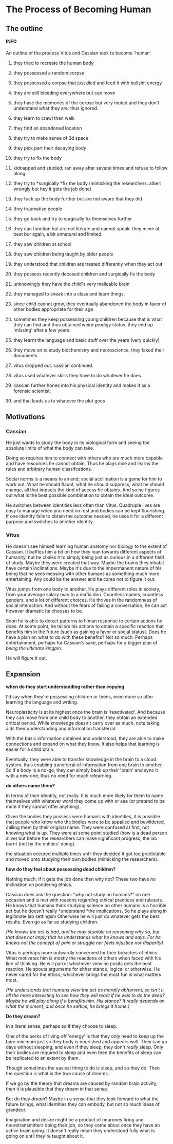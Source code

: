 # The Process of Becoming Human

## The outline 

<div data-block-id="5ajQxFMb" data-callout-type="info" class="callout"><h4 data-block-id="VNUkPHaK">INFO</h4><p data-block-id="glNqr_-5" data-spacing="double">An outline of the process Vitus and Cassian took to become 'human'</p></div>

1. they tried to recreate the human body

2. they possessed a random corpse

3. they possessed a corpse that just died and feed it with bullshit energy

4. they are still bleeding everywhere but can move

5. they have the memories of the corpse but very muted and they don't understand what they are. thus ignored.

6. they learn to crawl then walk

7. they find an abandoned location

8. they try to make sense of 3d space

9. they pick part their decaying body

10. they try to fix the body

11. kidnapped and studied; ran away after several times and refuse to follow along

12. they try to *surgically *fix the body (mimicking the researchers. albeit wrongly but hey it gets the job done)

13. they fuck up the body further but are not aware that they did

14. they traumatise people

15. they go back and try to surgically fix themselves further

16. they can function but are not literate and cannot speak. they mime at best bur again, a bit unnatural and limited.

17. they saw children at school

18. they saw children being taught by older people

19. they understood that children are treated differently when they act out

20. they possess recently decesed children and surgically fix the body

21. unknowingly they have the child's very malleable brain

22. they managed to sneak into a class and learn things.

23. since child cannot grow, they eventually abandoned the body in favor of other bodies appropriate for their age

24. sometimes they keep possessing young children because that is what they can find and thus obtained weird prodigy status. they end up 'missing' after a few years.

25. they learnt the language and basic stuff over the years (very quickly)

26. they move on to study biochemistry and neuroscience. they faked their documents

27. vitus dropped out. cassian continued.

28. vitus used whatever skills they have to do whatever he does.

29. cassian further hones into his physical identity and makes it as a forensic scientist.

30. and that leads us to whatever the plot goes



## Motivations

### Cassian 

He just wants to study the body in its biological form and seeing the absolute limits of what the body can take.

Doing so requires him to connect with others who are much more capable and have resources he cannot obtain. Thus he plays nice and learns the rules and arbitrary human classifcations.

Social norms is a means to an end; social acclimation is a game for him to work out. What he should flaunt, what he should suppress, what he should change, all that impacts the kind of access he obtains. And so he figures out what is the best possible combination to obtain the ideal outcome.

He switches between identities less often than Vitus. Quadruple lives are easy to manage when you need no rest and bodies can be kept flourishing. If one identity fails to obtain the outcome needed, he uses it for a different purpose and switches to another identity.

### Vitus

He doesn't see himself learning human anatomy nor biology to the extent of Cassian. It baffles him a bit on how they lean towards different aspects of humanity, but he chalks it to simply being just as curious in a different field of study. Maybe they were created that way. Maybe the brains they inhabit have certain inclinations. Maybe it's due to the impermanent nature of his being that he sees messing with other humans as something much more entertaining. Any could be the answer and he cares not to figure it out.

Vitus jumps from one body to another. He plays different roles in society, from your average salary man to a mafia don. Countless names, countless genders, and a lot of different choices. He thrives in the randomness of social interaction. And without the fears of failing a conversation, he can act however dramatic he chooses to be.

Soon he is able to detect patterns to himan response to certain actions he does. At some point, he tailors his actions to obtain a specific reaction that benefits him in the future (such as gaining a favor or social status). Does he have a plan on what to do with these benefits? Not so much. Perhaps entertainment, perhaps for Cassian's sake, perhaps for a bigger plan of *being the ultimate kingpin*.

He will figure it out.



## Expansion

**when do they start understanding rather than copying**

I'd say when they're possessing children or teens, even more so after learning the language and writing.

Neuroplasticity is at its highest once the brain is 'reactivated'. And because they can move from one child body to another, they obtain an extended critical period. While knowledge doesn't carry over as much, note taking aids their understanding and information transferral.

With the basic information obtained and understood, they are able to make connections and expand on what they know. It also helps that learning is easier for a child brain.

Eventually, they were able to transfer knowledge in the brain to a cloud system, thus enabling transferral of information from one brain to another. So if a body is a no-go, they can simply back up their 'brain' and sync it with a new one, thus no need for much relearning.



**do others name them?**

In terms of their identity, not really. It is much more likely for them to name themselves with whatever word they come up with or see (or pretend to be mute if they cannot offer anything).

Given the bodies they possess were humans with identities, it is possible that people who know who the bodies were to be appalled and bewildered, calling them by their original name. They were confused at first, not knowing what is up. They were at some point studied (how is a dead person alive) but before the researchers can make significant progress, the lab burnt (not by the entities' doing).

the situation occured multiple times until they decided it got too predictable and moved onto studying their own bodies (mimicking the researchers).



**how do they feel about possessing dead children?**

Nothing much; if it gets the job done then why not? These two have no inclination on pondering ethics.

Cassian does ask the question: "why not study on humans?" on one occasion and is met with reasons regarding ethical practices and rulesets. He knows that humans think studying science on other humans is a horrible act but he doesn't really *understand *the implications. So he plays along in legitimate lab settingsm Otherwise he will just do whatever gets the best results. Even go as far as studying children.

*(He knows the act is bad, and he may stumble on reasoning why so, but that does not imply that he understands what he knows and says. For he knows not the concept of pain or struggle nor feels injustice nor disparity)*

Vitus is perhaps more outwardly concerned for their breaches of ethics. What motivates him is mostly the reactions of others when faced with his line of thinking. He will parrot whichever view he posits gets the best reaction. He spouts arguments for either stance, logical or otherwise. He never cared for the ethics; whichever brings the most fun is what matters most.

*(He understands that humans view the act as morally abhorrent, so isn't it all the more interesting to see how they will react if he was to do the deed? Maybe he will play along if it benefits him. His stance? It really depends on what the moment, and once he settles, he brings it home.)*



**Do they dream?**

In a literal sense, perhaps so if they choose to sleep.

One of the perks of living off 'energy' is that they only need to keep up the bare minimum just so they body is nourished and appears well. They can go days without sleeping, and even if they sleep, they don't *really* sleep. Only their bodies are required to sleep and even then the benefits of sleep can be replicated to an extent by them.

Though sometimes the easiest thing to do is sleep, and so they do. Then the question is what is the true cause of dreams.

If we go by the theory that dreams are caused by random brain activity, then it is plausible that they dream in that sense.

But do they *dream*? Maybe in a sense that they look forward to what the future brings, what identities they can embody, but not so much ideas of grandeur.

Imagination and desire might be a product of neurones firing and neurotransmitters doing their job, so they come about once they have an active brain going. It doesn't really mean they understood fully what is going on until they're taught about it.





